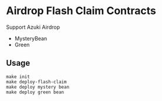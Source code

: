 # Airdrop Flash Claim Contracts

Support Azuki Airdrop
- MysteryBean
- Green

## Usage

```
make init
make deploy-flash-claim
make deploy mystery bean
make deploy green bean
```

